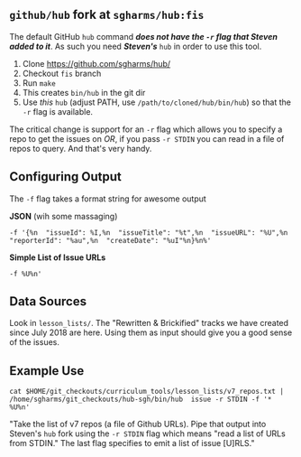 ## `github/hub` fork at `sgharms/hub:fis`

The default GitHub `hub` command ***does not have the `-r` flag that Steven added to it***. As such you need ***Steven's*** `hub` in order to use this tool.

1. Clone https://github.com/sgharms/hub/
2. Checkout `fis` branch
3. Run `make`
4. This creates `bin/hub` in the git dir
5. Use _this_ `hub` (adjust PATH, use `/path/to/cloned/hub/bin/hub`) so that the `-r` flag is available.

The critical change is support for an `-r` flag which allows you to specify a repo to get the issues on *OR*, if you pass `-r STDIN` you can read in a file of repos to query. And that's very handy.

## Configuring Output

The `-f` flag takes a format string for awesome output

**JSON** (wih some massaging)

```
-f '{%n  "issueId": %I,%n  "issueTitle": "%t",%n  "issueURL": "%U",%n  "reporterId": "%au",%n  "createDate": "%uI"%n}%n%'
```

**Simple List of Issue URLs**

```
-f %U%n'
```

## Data Sources

Look in `lesson_lists/`. The "Rewritten & Brickified" tracks we have created
since July 2018 are here. Using them as input should give you a good sense of
the issues.

## Example Use

```
cat $HOME/git_checkouts/curriculum_tools/lesson_lists/v7_repos.txt | /home/sgharms/git_checkouts/hub-sgh/bin/hub  issue -r STDIN -f '* %U%n'
```

"Take the list of v7 repos (a file of Github URLs). Pipe that output into Steven's `hub` fork using the `-r STDIN` flag which means "read a list of URLs from STDIN." The last flag specifies to emit a list of issue \[U\]RLS."




